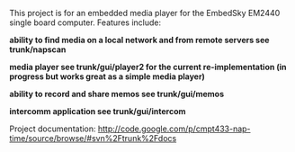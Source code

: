 This project is for an embedded media player for the EmbedSky EM2440 single board computer. Features include:

**ability to find media on a local network and from remote servers see trunk/napscan**

**media player see trunk/gui/player2 for the current re-implementation (in progress but works great as a simple media player)**

**ability to record and share memos see trunk/gui/memos**

**intercomm application see trunk/gui/intercom**

Project documentation:
http://code.google.com/p/cmpt433-nap-time/source/browse/#svn%2Ftrunk%2Fdocs